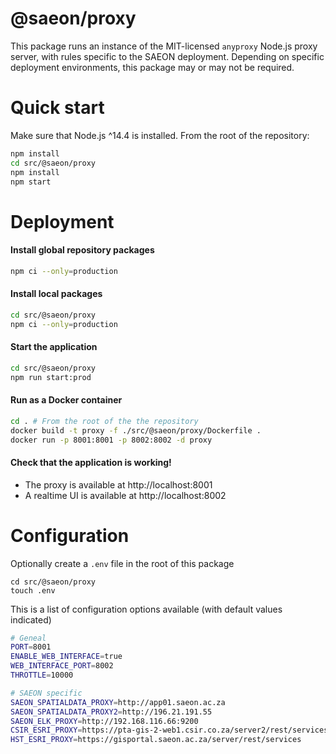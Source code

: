 # @saeon/proxy

This package runs an instance of the MIT-licensed `anyproxy` Node.js proxy server, with rules specific to the SAEON deployment. Depending on specific deployment environments, this package may or may not be required.

# Quick start

Make sure that Node.js ^14.4 is installed. From the root of the repository:

```sh
npm install
cd src/@saeon/proxy
npm install
npm start
```

# Deployment

#### Install global repository packages

```sh
npm ci --only=production
```

#### Install local packages

```sh
cd src/@saeon/proxy
npm ci --only=production
```

#### Start the application

```sh
cd src/@saeon/proxy
npm run start:prod
```

#### Run as a Docker container

```sh
cd . # From the root of the the repository
docker build -t proxy -f ./src/@saeon/proxy/Dockerfile .
docker run -p 8001:8001 -p 8002:8002 -d proxy
```

#### Check that the application is working!

- The proxy is available at http://localhost:8001
- A realtime UI is available at http://localhost:8002

# Configuration

Optionally create a `.env` file in the root of this package

```
cd src/@saeon/proxy
touch .env
```

This is a list of configuration options available (with default values indicated)

```sh
# Geneal
PORT=8001
ENABLE_WEB_INTERFACE=true
WEB_INTERFACE_PORT=8002
THROTTLE=10000

# SAEON specific
SAEON_SPATIALDATA_PROXY=http://app01.saeon.ac.za
SAEON_SPATIALDATA_PROXY2=http://196.21.191.55
SAEON_ELK_PROXY=http://192.168.116.66:9200
CSIR_ESRI_PROXY=https://pta-gis-2-web1.csir.co.za/server2/rest/services
HST_ESRI_PROXY=https://gisportal.saeon.ac.za/server/rest/services
```
